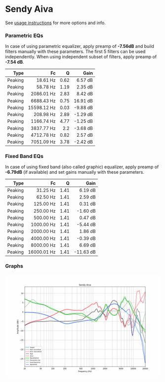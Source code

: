 # Sendy Aiva
See [usage instructions](https://github.com/jaakkopasanen/AutoEq#usage) for more options and info.

### Parametric EQs
In case of using parametric equalizer, apply preamp of **-7.56dB** and build filters manually
with these parameters. The first 5 filters can be used independently.
When using independent subset of filters, apply preamp of **-7.54 dB**.

| Type    | Fc          |    Q | Gain     |
|--------:|------------:|-----:|---------:|
| Peaking | 18.61 Hz    | 0.62 | 6.57 dB  |
| Peaking | 58.78 Hz    | 1.19 | 2.35 dB  |
| Peaking | 2086.01 Hz  | 2.83 | 8.42 dB  |
| Peaking | 6688.43 Hz  | 0.75 | 16.91 dB |
| Peaking | 15598.12 Hz | 0.03 | -9.88 dB |
| Peaking | 208.98 Hz   | 2.89 | -1.29 dB |
| Peaking | 1166.74 Hz  | 4.77 | -1.25 dB |
| Peaking | 3837.77 Hz  | 2.2  | -3.68 dB |
| Peaking | 4712.78 Hz  | 0.82 | 2.57 dB  |
| Peaking | 7051.09 Hz  | 3.78 | -2.42 dB |

### Fixed Band EQs
In case of using fixed band (also called graphic) equalizer, apply preamp of **-6.79dB**
(if available) and set gains manually with these parameters.

| Type    | Fc          |    Q | Gain      |
|--------:|------------:|-----:|----------:|
| Peaking | 31.25 Hz    | 1.41 | 6.19 dB   |
| Peaking | 62.50 Hz    | 1.41 | 2.59 dB   |
| Peaking | 125.00 Hz   | 1.41 | 0.31 dB   |
| Peaking | 250.00 Hz   | 1.41 | -1.60 dB  |
| Peaking | 500.00 Hz   | 1.41 | 0.47 dB   |
| Peaking | 1000.00 Hz  | 1.41 | -5.44 dB  |
| Peaking | 2000.00 Hz  | 1.41 | 1.86 dB   |
| Peaking | 4000.00 Hz  | 1.41 | -0.39 dB  |
| Peaking | 8000.00 Hz  | 1.41 | 6.69 dB   |
| Peaking | 16000.01 Hz | 1.41 | -11.63 dB |

### Graphs
![](./Sendy%20Aiva.png)